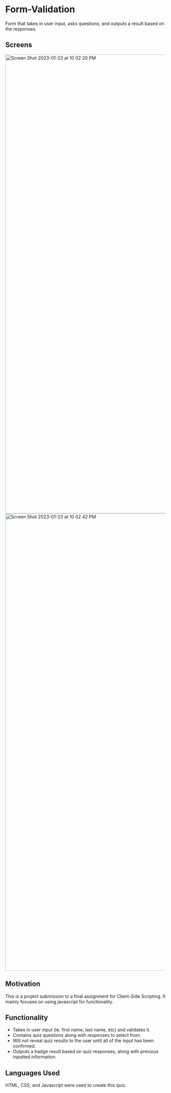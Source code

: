 # Form-Validation
Form that takes in user input, asks questions, and outputs a result based on the responses.

## Screens
<img width="1440" alt="Screen Shot 2023-01-23 at 10 02 20 PM" src="https://user-images.githubusercontent.com/102767729/214203997-222d5d95-dbb3-4fda-aebc-87b552791c33.png">
<img width="1435" alt="Screen Shot 2023-01-23 at 10 02 42 PM" src="https://user-images.githubusercontent.com/102767729/214204008-ec116079-dc03-4c59-a5b4-dfc009f3e3f2.png">

## Motivation
This is a project submission to a final assignment for Client-Side Scripting. It mainly focuses on using javascript for functionality.

## Functionality
- Takes in user input (ie. first name, last name, etc) and validates it. 
- Contains quiz questions along with responses to select from.
- Will not reveal quiz results to the user until all of the input has been confirmed.
- Outputs a badge result based on quiz responses, along with previous inputted information.

## Languages Used
HTML, CSS, and Javascript were used to create this quiz.
